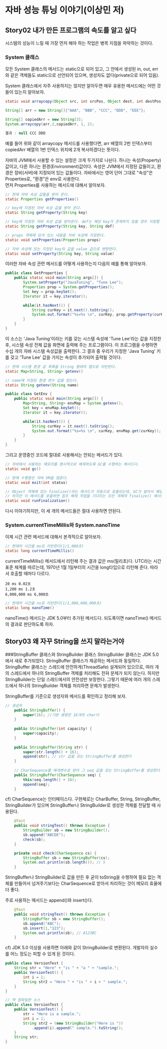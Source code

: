 # 자바 성능 튜닝 이야기\(이상민 저\)

## Story02 내가 만든 프로그램의 속도를 알고 싶다

시스템의 성능이 느릴 때 가장 먼저 해야 하는 작업은 병목 지점을 파악하는 것이다.

### System 클래스

모든 System 클래스의 메서드는 static으로 되어 있고, 그 안에서 생성된 in, out, err와 같은 객체들도 static으로 선언되어 있으며, 생성자도 없다\(private으로 되어 있음\).

System 클래스에서 자주 사용하지는 않지만 알아두면 매우 유용한 메서드에는 어떤 것들이 있는지 알아보자.

```java
static void arraycopy(Object src, int srcPos, Object dest, int destPos, int length)
```

```java
String[] arr = new String[]{"AAA", "BBB", "CCC", "DDD", "EEE"};

String[] copiedArr = new String[3];
System.arraycopy(arr,2,copiedArr, 1, 2);

결과 : null CCC DDD
```

예를 들어 위와 같이 arraycopy 메서드를 사용했다면, arr 배열의 2번 인덱스부터 copiedArr 배열의 1번 인덱스 위치에 2개 복사하겠다는 뜻이다.

자바의 JVM에서 사용할 수 있는 설정은 크게 두가지로 나뉜다. 하나는 속성\(Property\)값이고, 다른 하나는 환경\(Environment\)값이다. 속성은 JVM에서 지정된 값들이고, 환경은 장비\(서버\)에 지정되어 있는 값들이다. 자바에서는 영어 단어 그대로 "속성"은 Properties로, "환경"은 env로 사용한다.  
먼저 Properties를 사용하는 메서드에 대해서 알아보자.

```java
// 현재 자바 속성 값들을 받아 온다.
static Properties getProperties()

// key에 지정된 자바 속성 값을 받아 온다.
static String getProperty(String key)

// key에 지정된 자바 속성 값을 받아온다. def는 해당 key가 존재하지 않을 경우 지정할 기본값이다.
static String getProperty(String key, String def)

// props 객체에 담겨 있는 내용을 자바 속성에 지정한다.
static void setProperties(Properties props)

// 자바 속성에 있는 지정된 key의 값을 value 값으로 변환한다.
static void setProperty(String key, String value)
```

이러한 자바 속성 관련 메서드를 어떻게 사용하는지 다음의 예를 통해 알아보자.

```java
public class GetProperties {
    public static void main(String args[]) {
        System.setProperty("JavaTuning", "Tune Lee");
        Properties prop = System.getProperties();
        Set key = prop.keySet();
        Iterator it = key.iterator();

        while(it.hasNext()) {
            String curKey = it.next().toString();
            System.out.format("%s=%s \n", curKey, prop.getProperty(curKey));
        }
    }
}
```

이 소스는 'Java Tuning'이라는 키를 갖는 시스템 속성에 'Tune Lee'라는 값을 지정한 후, 시스템 속성 전체 값을 화면에 출력해 주는 프로그램이다. 이 프로그램을 수행하면 수십 개의 자바 시스템 속성값을 출력한다. 그 결과 중 우리가 지정한 'Java Tuning' 키를 갖고 'Tune Lee' 값을 가지는 속성이 추가되어 출력될 것이다.

```java
// 현재 시스템 환경 값 목록을 String 형태의 맵으로 리턴한다.
static Map<String, String> getenv()

// name에 지정된 환경 변수 값을 얻는다.
static String getenv(String name)
```

```java
public class GetEnv {
    public static void main(String args[]) {
        Map<String, String> envMap = System.getenv();
        Set key = envMap.keySet();
        Iterator it = key.iterator();

        while(it.hasNext()) {
            String curKey = it.next().toString();
            System.out.format("%s=%s \n", curKey, envMap.get(curKey));
        }
    }
}
```

그리고 운영중인 코드에 절대로 사용해서는 안되는 메서드가 있다.

```java
// 자바에서 사용하는 메모리를 명시적으로 해제하도록 GC를 수행하는 메서드다.
static void gc()

// 현재 수행중인 자바 VM을 멈춘다. 
static void exit(int status)

// Object 객체에 있는 finalize()라는 메서드가 자동으로 호출되는데, GC가 알아서 해당 객체를 더 이상 참조할 필요가 없을 때 호출한다.
// 하지만 이 메서드를 호출하면 참조 해제 작업을 기다리는 모든 객체의 finalize() 메서드를 수동으로 수행해야 한다.
static void runFinalization()
```

다시 이야기하지만, 이 세 개의 메서드들은 절대 사용하면 안된다.

### System.currentTimeMillis와 System.nanoTime

이제 시간 관련 메서드에 대해서 본격적으로 알아보자.

```java
// 현재의 시간을 ms로 리턴한다(1/1,000초)
static long currentTimeMillis()
```

currentTimeMillis() 메서드에서 리턴해 주는 결과 값은 ms(밀리초)다. UTC라는 시간 표준 체계를 따르는데, 1970년 1월 1일부터의 시간을 long타입으로 리턴해 준다. 따라서 호출할 때마다 다르다.
```
20 ms 0.02초
1,200 ms 1.2초
6,000,000 ms 6,000초 
```

```java
// 현재의 시간을 ns로 리턴한다(1/1,000,000,000초)
static long nanoTime()
```
nanoTime() 메서드는 JDK 5.0부터 추가된 메서드다. 되도록이면 nanoTime() 메서드의 결과로 판단하도록 하자.

## Story03 왜 자꾸 String을 쓰지 말라는거야
###StringBuffer 클래스와 StringBuilder 클래스
StringBuilder 클래스는 JDK 5.0에서 새로 추가되었다. StringBuffer 클래스가 제공하는 메서드와 동일하다. StringBuffer 클래스는 스레드에 안전하게(ThreadSafe) 설계되어 있으므로, 여러 개의 스레드에서 하나의 StringBuffer 객체를 처리해도 전혀 문제가 되지 않는다. 하지만 StringBuilder는 단일 스레드에서의 안전성만 보장한다. 그렇기 때문에 여러 개의 스레드에서 하나의 StringBuilder 객체를 처리하면 문제가 발생한다.

StringBuffer를 기준으로 생성자와 메서드를 확인하고 정리해 보자.
```java
// 생성자
    public StringBuffer() {
        super(16); //기본 용량은 16개의 char다
    }
    
    public StringBuffer(int capacity) {
        super(capacity);
    }
    
    public StringBuffer(String str) {
        super(str.length() + 16);
        append(str); // str 값을 갖는 StringBuffer를 생성한다
    }
    
    // CharSequence를 매개변수로 받아 그 seq 값을 갖는 StringBuffer를 생성한다
    public StringBuffer(CharSequence seq) {
        this(seq.length() + 16);
        append(seq);
    }            
```
cf) CharSequence는 인터페이스다. 구현체로는 CharBuffer, String, StringBuffer, StringBuilder가 있으며 StringBuffer나 StringBuilder로 생성한 객체를 전달할 때 사용된다.

```java
    @Test
    public void stringTest() throws Exception {
        StringBuilder sb = new StringBuilder();
        sb.append("ABCDE");
        check(sb);
    }

    private void check(CharSequence cs) {
        StringBuffer sb = new StringBuffer(cs);
        System.out.println(sb.length()); // 5
    }
```
StringBuffer나 StringBuilder로 값을 만든 후 굳이 toString을 수행하여 필요 없는 객체를 만들어서 넘겨주기보다는 CharSequence로 받아서 처리하는 것이 메모리 효율에 더 좋다.

주로 사용하는 메서드는 append()와 insert()다. 
```java
    @Test
    public void stringTest() throws Exception {
        StringBuffer sb = new StringBuffer();
        sb.append("ABC");
        sb.insert(1,"123");
        System.out.println(sb); // A123BC
    }
```

cf) JDK 5.0 이상을 사용하면 아래와 같이 StringBuilder로 변환된다. 개발자의 실수를 어느 정도는 피할 수 있게 된 것이다.
```java
public class VersionTest {
    String str = "Here" + "is " + "a " + "sample.";
    public VersionTest() {
        int i = 1;
        String str2 = "Here " + "is " + i + " sample.";
    }
}

// 역 컴파일한 소스
public class VersionTest {
    public VersionTest() {
        str = "Here is a sample.";
        int i = 1;
        String str2 = (new StringBuilder("Here is "))
            .append(i).append(" sample.").toString();
    }
    String str;
}
```
